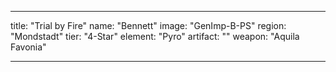 ---

title: "Trial by Fire"
name: "Bennett"
image: "GenImp-B-PS"
region: "Mondstadt"
tier: "4-Star"
element: "Pyro"
artifact: ""
weapon: "Aquila Favonia"

---